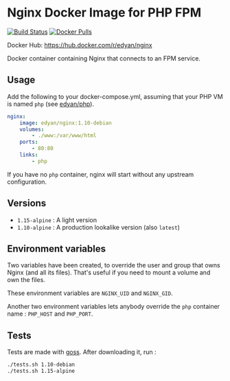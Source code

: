 # Nginx Docker Image for PHP FPM
[![Build Status](https://travis-ci.org/edyan/docker-nginx.svg?branch=master)](https://travis-ci.org/edyan/docker-nginx)
[![Docker Pulls](https://img.shields.io/docker/pulls/edyan/nginx.svg)](https://hub.docker.com/r/edyan/nginx/)

Docker Hub: https://hub.docker.com/r/edyan/nginx

Docker container containing Nginx that connects to an FPM service.

## Usage
Add the following to your docker-compose.yml, assuming that your PHP VM is named `php` (see  [edyan/php](https://github.com/edyan/docker-php)).

```yaml
nginx:
    image: edyan/nginx:1.10-debian
    volumes:
        - ./www:/var/www/html
    ports:
        - 80:80
    links:
        - php
```

If you have no `php` container, nginx will start without any upstream configuration.


## Versions
* `1.15-alpine` : A light version
* `1.10-alpine` : A production lookalike version (also `latest`)


## Environment variables
Two variables have been created, to override the user and group that owns Nginx (and all its files). That's useful if you need to mount a volume and own the files.

These environment variables are `NGINX_UID` and `NGINX_GID`.

Another two environment variables lets anybody override the `php` container name : `PHP_HOST` and `PHP_PORT`.


## Tests
Tests are made with [goss](https://github.com/aelsabbahy/goss). After downloading it, run :
```bash
./tests.sh 1.10-debian
./tests.sh 1.15-alpine
```

